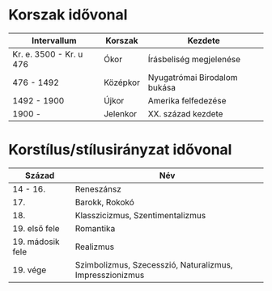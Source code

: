 # Korszak idővonal

| Intervallum                   | Korszak   | Kezdete                       |
|------------------------- |---------- |------------------------------ |
| Kr. e. 3500 - Kr. u 476  | Ókor      | Írásbeliség megjelenése       |
| 476 - 1492               | Középkor  | Nyugatrómai Birodalom bukása  |
| 1492 - 1900              | Újkor     | Amerika felfedezése           |
| 1900 -                   | Jelenkor  | XX. század kezdete            |

# Korstílus/stílusirányzat idővonal

| Század           	| Név                                                      	|
|------------------	|----------------------------------------------------------	|
| 14 - 16.         	| Reneszánsz                                               	|
| 17.              	| Barokk, Rokokó                                           	|
| 18.              	| Klasszicizmus, Szentimentalizmus                         	|
| 19. első fele    	| Romantika                                                	|
| 19. mádosik fele 	| Realizmus                                                	|
| 19. vége         	| Szimbolizmus, Szecesszió, Naturalizmus, Impresszionizmus 	|